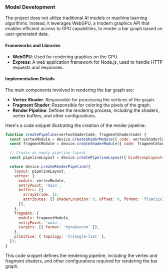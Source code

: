 ### Model Development

The project does not utilize traditional AI models or machine learning algorithms. Instead, it leverages WebGPU, a modern graphics API that enables efficient access to GPU capabilities, to render a bar graph based on user-generated data.

#### Frameworks and Libraries
- **WebGPU**: Used for rendering graphics on the GPU.
- **Express**: A web application framework for Node.js, used to handle HTTP requests and responses.

#### Implementation Details
The main components involved in rendering the bar graph are:
- **Vertex Shader**: Responsible for processing the vertices of the graph.
- **Fragment Shader**: Responsible for coloring the pixels of the graph.
- **Render Pipeline**: Defines the rendering process, including the shaders, vertex buffers, and other configurations.

Here's a code snippet illustrating the creation of the render pipeline:

```javascript
function createPipeline(vertexShaderCode, fragmentShaderCode) {
  const vertexModule = device.createShaderModule({ code: vertexShaderCode });
  const fragmentModule = device.createShaderModule({ code: fragmentShaderCode });

  // Create an empty pipeline layout
  const pipelineLayout = device.createPipelineLayout({ bindGroupLayouts: [] });

  return device.createRenderPipeline({
    layout: pipelineLayout, 
    vertex: {
      module: vertexModule,
      entryPoint: 'main',
      buffers: [{
        arrayStride: 12,
        attributes: [{ shaderLocation: 0, offset: 0, format: 'float32x3' }],
      }],
    },
    fragment: {
      module: fragmentModule,
      entryPoint: 'main',
      targets: [{ format: 'bgra8unorm' }],
    },
    primitive: { topology: 'triangle-list' },
  });
}
```

This code snippet defines the rendering pipeline, including the vertex and fragment shaders, and other configurations required for rendering the bar graph.